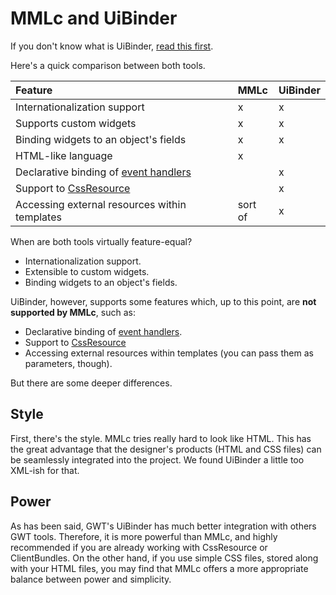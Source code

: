# MMLc and UiBinder #

If you don't know what is UiBinder, [read this first](http://code.google.com/intl/pt-BR/webtoolkit/doc/latest/DevGuideUiBinder.html).

Here's a quick comparison between both tools.

| **Feature** | **MMLc** | **UiBinder** |
|:------------|:---------|:-------------|
| Internationalization support | x        | x            |
| Supports custom widgets | x        | x            |
| Binding widgets to an object's fields | x        | x            |
| HTML-like language | x        |              |
|Declarative binding of [event handlers](http://code.google.com/intl/pt-BR/webtoolkit/doc/latest/DevGuideUiBinder.html#Simple_binding) |          | x            |
| Support to [CssResource](http://google-web-toolkit.googlecode.com/svn/javadoc/2.0/com/google/gwt/resources/client/CssResource.html) |          | x            |
| Accessing external resources within templates | sort of  | x            |

When are both tools virtually feature-equal?
  * Internationalization support.
  * Extensible to custom widgets.
  * Binding widgets to an object's fields.

UiBinder, however, supports some features which, up to this point, are **not supported by MMLc**, such as:
  * Declarative binding of [event handlers](http://code.google.com/intl/pt-BR/webtoolkit/doc/latest/DevGuideUiBinder.html#Simple_binding).
  * Support to [CssResource](http://google-web-toolkit.googlecode.com/svn/javadoc/2.0/com/google/gwt/resources/client/CssResource.html)
  * Accessing external resources within templates (you can pass them as parameters, though).

But there are some deeper differences.

## Style ##
First, there's the style. MMLc tries really hard to look like HTML. This has the great advantage that the designer's products (HTML and CSS files) can be seamlessly integrated into the project. We found UiBinder a little too XML-ish for that.

## Power ##
As has been said, GWT's UiBinder has much better integration with others GWT tools. Therefore, it is more powerful than MMLc, and highly recommended if you are already working with CssResource or ClientBundles.
On the other hand, if you use simple CSS files, stored along with your HTML files, you may find that MMLc offers a more appropriate balance between power and simplicity.